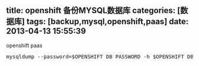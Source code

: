 title: openshift 备份MYSQL数据库
categories: [数据库]
tags: [backup,mysql,openshift,paas]
date: 2013-04-13 15:55:39
---
openshift paas
<pre>
mysqldump --password=$OPENSHIFT_DB_PASSWORD -h $OPENSHIFT_DB_HOST -P $OPENSHIFT_DB_PORT -u $OPENSHIFT_DB_USERNAME $OPENSHIFT_GEAR_NAME --add-drop-table >  $OPENSHIFT_DATA_DIR/$OPENSHIFT_GEAR_NAME.sql
</pre>